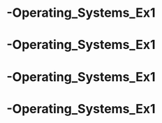 # -Operating_Systems_Ex1
# -Operating_Systems_Ex1
# -Operating_Systems_Ex1
# -Operating_Systems_Ex1

